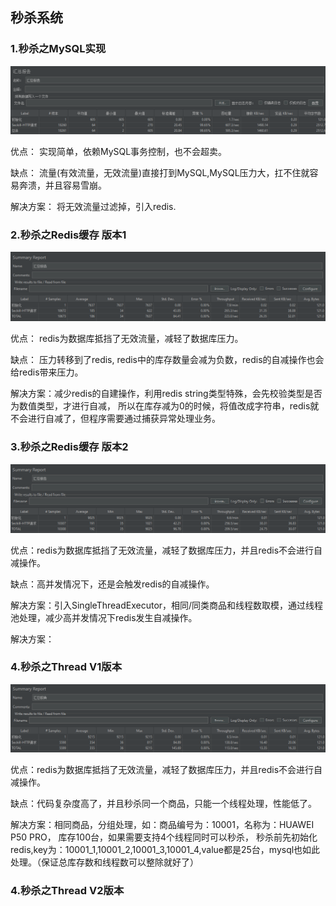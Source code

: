 
## 秒杀系统

### 1.秒杀之MySQL实现

![png 秒杀之MySQL实现](./seckill-mysql.png)

优点： 实现简单，依赖MySQL事务控制，也不会超卖。

缺点： 流量(有效流量，无效流量)直接打到MySQL,MySQL压力大，扛不住就容易奔溃，并且容易雪崩。

解决方案： 将无效流量过滤掉，引入redis.

### 2.秒杀之Redis缓存 版本1

![png 秒杀之MySQL实现](./seckill-redis-v1.png)

优点： redis为数据库抵挡了无效流量，减轻了数据库压力。

缺点： 压力转移到了redis, redis中的库存数量会减为负数，redis的自减操作也会给redis带来压力。

解决方案：减少redis的自建操作，利用redis string类型特殊，会先校验类型是否为数值类型，才进行自减，
所以在库存减为0的时候，将值改成字符串，redis就不会进行自减了，但程序需要通过捕获异常处理业务。

### 3.秒杀之Redis缓存 版本2

![png 秒杀之MySQL实现](./seckill-redis-v2.png)

优点：redis为数据库抵挡了无效流量，减轻了数据库压力，并且redis不会进行自减操作。

缺点：高并发情况下，还是会触发redis的自减操作。

解决方案：引入SingleThreadExecutor，相同/同类商品和线程数取模，通过线程池处理，减少高并发情况下redis发生自减操作。

解决方案：
### 4.秒杀之Thread V1版本

![png 秒杀之MySQL实现](./seckill-thread-v1.png)

优点：redis为数据库抵挡了无效流量，减轻了数据库压力，并且redis不会进行自减操作。

缺点：代码复杂度高了，并且秒杀同一个商品，只能一个线程处理，性能低了。

解决方案：相同商品，分组处理，如：商品编号为：10001，名称为：HUAWEI P50 PRO， 库存100台，如果需要支持4个线程同时可以秒杀，
秒杀前先初始化redis,key为：10001_1,10001_2,10001_3,10001_4,value都是25台，mysql也如此处理。（保证总库存数和线程数可以整除就好了）

### 4.秒杀之Thread V2版本

